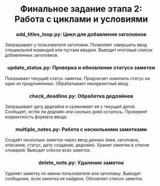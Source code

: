 <h1 align="center">Финальное задание этапа 2: Работа с циклами и условиями</h1>
<h3 align="center">add_titles_loop.py: Цикл для добавления заголовков</h3>
Запрашивает у пользователя заголовки.
Позволяет завершить ввод специальной командой или пустым вводом.
Выводит итоговый список добавленных заголовков.
<h3 align="center">update_status.py: Проверка и обновление статуса заметки</h3>
Показывает текущий статус заметки.
Предлагает изменить статус на один из предложенных.
Обрабатывает некорректный ввод.
<h3 align="center">check_deadline.py: Обработка дедлайнов</h3>
Запрашивает дату дедлайна и сравнивает её с текущей датой.
Сообщает, истёк ли дедлайн или сколько дней осталось.
Проверяет корректность формата ввода.
<h3 align="center">multiple_notes.py: Работа с несколькими заметками</h3>
Создаёт несколько заметок через ввод данных (имя, заголовок, описание, статус, дату создания, дедлайн).
Хранит заметки в списке словарей.
Выводит список всех заметок.
<h3 align="center">delete_note.py: Удаление заметок</h3>
Удаляет заметку по имени пользователя или заголовку.
Выводит сообщение, если заметка не найдена.
Обновляет список заметок.

